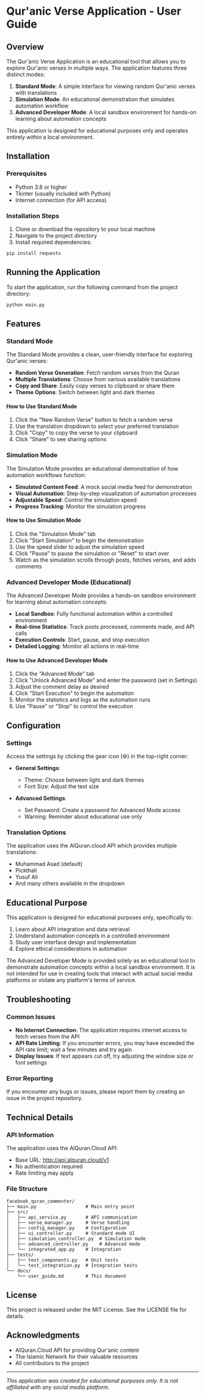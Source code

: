 # Qur'anic Verse Application - User Guide

## Overview

The Qur'anic Verse Application is an educational tool that allows you to explore Qur'anic verses in multiple ways. The application features three distinct modes:

1. **Standard Mode**: A simple interface for viewing random Qur'anic verses with translations
2. **Simulation Mode**: An educational demonstration that simulates automation workflow
3. **Advanced Developer Mode**: A local sandbox environment for hands-on learning about automation concepts

This application is designed for educational purposes only and operates entirely within a local environment.

## Installation

### Prerequisites

- Python 3.8 or higher
- Tkinter (usually included with Python)
- Internet connection (for API access)

### Installation Steps

1. Clone or download the repository to your local machine
2. Navigate to the project directory
3. Install required dependencies:

```bash
pip install requests
```

## Running the Application

To start the application, run the following command from the project directory:

```bash
python main.py
```

## Features

### Standard Mode

The Standard Mode provides a clean, user-friendly interface for exploring Qur'anic verses:

- **Random Verse Generation**: Fetch random verses from the Quran
- **Multiple Translations**: Choose from various available translations
- **Copy and Share**: Easily copy verses to clipboard or share them
- **Theme Options**: Switch between light and dark themes

#### How to Use Standard Mode

1. Click the "New Random Verse" button to fetch a random verse
2. Use the translation dropdown to select your preferred translation
3. Click "Copy" to copy the verse to your clipboard
4. Click "Share" to see sharing options

### Simulation Mode

The Simulation Mode provides an educational demonstration of how automation workflows function:

- **Simulated Content Feed**: A mock social media feed for demonstration
- **Visual Automation**: Step-by-step visualization of automation processes
- **Adjustable Speed**: Control the simulation speed
- **Progress Tracking**: Monitor the simulation progress

#### How to Use Simulation Mode

1. Click the "Simulation Mode" tab
2. Click "Start Simulation" to begin the demonstration
3. Use the speed slider to adjust the simulation speed
4. Click "Pause" to pause the simulation or "Reset" to start over
5. Watch as the simulation scrolls through posts, fetches verses, and adds comments

### Advanced Developer Mode (Educational)

The Advanced Developer Mode provides a hands-on sandbox environment for learning about automation concepts:

- **Local Sandbox**: Fully functional automation within a controlled environment
- **Real-time Statistics**: Track posts processed, comments made, and API calls
- **Execution Controls**: Start, pause, and stop execution
- **Detailed Logging**: Monitor all actions in real-time

#### How to Use Advanced Developer Mode

1. Click the "Advanced Mode" tab
2. Click "Unlock Advanced Mode" and enter the password (set in Settings)
3. Adjust the comment delay as desired
4. Click "Start Execution" to begin the automation
5. Monitor the statistics and logs as the automation runs
6. Use "Pause" or "Stop" to control the execution

## Configuration

### Settings

Access the settings by clicking the gear icon (⚙️) in the top-right corner:

- **General Settings**:
  - Theme: Choose between light and dark themes
  - Font Size: Adjust the text size

- **Advanced Settings**:
  - Set Password: Create a password for Advanced Mode access
  - Warning: Reminder about educational use only

### Translation Options

The application uses the AlQuran.cloud API which provides multiple translations:

- Muhammad Asad (default)
- Pickthall
- Yusuf Ali
- And many others available in the dropdown

## Educational Purpose

This application is designed for educational purposes only, specifically to:

1. Learn about API integration and data retrieval
2. Understand automation concepts in a controlled environment
3. Study user interface design and implementation
4. Explore ethical considerations in automation

The Advanced Developer Mode is provided solely as an educational tool to demonstrate automation concepts within a local sandbox environment. It is not intended for use in creating tools that interact with actual social media platforms or violate any platform's terms of service.

## Troubleshooting

### Common Issues

- **No Internet Connection**: The application requires internet access to fetch verses from the API
- **API Rate Limiting**: If you encounter errors, you may have exceeded the API rate limit; wait a few minutes and try again
- **Display Issues**: If text appears cut off, try adjusting the window size or font settings

### Error Reporting

If you encounter any bugs or issues, please report them by creating an issue in the project repository.

## Technical Details

### API Information

The application uses the AlQuran.Cloud API:
- Base URL: http://api.alquran.cloud/v1
- No authentication required
- Rate limiting may apply

### File Structure

```
facebook_quran_commenter/
├── main.py                  # Main entry point
├── src/
│   ├── api_service.py       # API communication
│   ├── verse_manager.py     # Verse handling
│   ├── config_manager.py    # Configuration
│   ├── ui_controller.py     # Standard mode UI
│   ├── simulation_controller.py  # Simulation mode
│   ├── advanced_controller.py    # Advanced mode
│   └── integrated_app.py    # Integration
├── tests/
│   ├── test_components.py   # Unit tests
│   └── test_integration.py  # Integration tests
└── docs/
    └── user_guide.md        # This document
```

## License

This project is released under the MIT License. See the LICENSE file for details.

## Acknowledgments

- AlQuran.Cloud API for providing Qur'anic content
- The Islamic Network for their valuable resources
- All contributors to the project

---

*This application was created for educational purposes only. It is not affiliated with any social media platform.*
